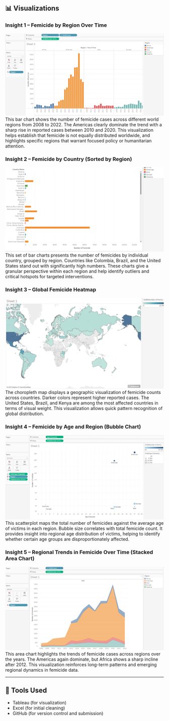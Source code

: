 ## 📊 Visualizations

### Insight 1 – Femicide by Region Over Time
![Insight 1](visualizations/Insight%201.png)
This bar chart shows the number of femicide cases across different world regions from 2008 to 2022. The Americas clearly dominate the trend with a sharp rise in reported cases between 2010 and 2020. This visualization helps establish that femicide is not equally distributed worldwide, and highlights specific regions that warrant focused policy or humanitarian attention.


### Insight 2 – Femicide by Country (Sorted by Region)
![Insight 2a](visualizations/Insight%202a.png)
This set of bar charts presents the number of femicides by individual country, grouped by region. Countries like Colombia, Brazil, and the United States stand out with significantly high numbers. These charts give a granular perspective within each region and help identify outliers and critical hotspots for targeted interventions.


### Insight 3 – Global Femicide Heatmap
![Insight 3](visualizations/Insight%203.png)
The choropleth map displays a geographic visualization of femicide counts across countries. Darker colors represent higher reported cases. The United States, Brazil, and Kenya are among the most affected countries in terms of visual weight. This visualization allows quick pattern recognition of global distribution.


### Insight 4 – Femicide by Age and Region (Bubble Chart)
![Insight 4](visualizations/Insight%204.png)
This scatterplot maps the total number of femicides against the average age of victims in each region. Bubble size correlates with total femicide count. It provides insight into regional age distribution of victims, helping to identify whether certain age groups are disproportionately affected.

### Insight 5 – Regional Trends in Femicide Over Time (Stacked Area Chart)
![Insight 4](visualizations/Insight%205.png)
This area chart highlights the trends of femicide cases across regions over the years. The Americas again dominate, but Africa shows a sharp incline after 2012. This visualization reinforces long-term patterns and emerging regional dynamics in femicide data.

---

## 🔧 Tools Used

- Tableau (for visualization)
- Excel (for initial cleaning)
- GitHub (for version control and submission)
